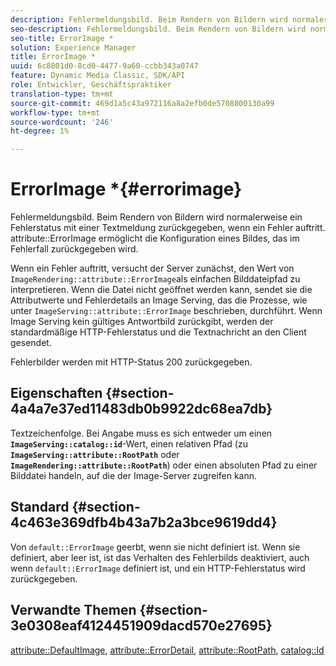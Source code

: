 ```yaml
---
description: Fehlermeldungsbild. Beim Rendern von Bildern wird normalerweise ein Fehlerstatus mit einer Textmeldung zurückgegeben, wenn ein Fehler auftritt. Attribut ErrorImage ermöglicht die Konfiguration eines Bildes, das im Fehlerfall zurückgegeben werden kann.
seo-description: Fehlermeldungsbild. Beim Rendern von Bildern wird normalerweise ein Fehlerstatus mit einer Textmeldung zurückgegeben, wenn ein Fehler auftritt. Attribut ErrorImage ermöglicht die Konfiguration eines Bildes, das im Fehlerfall zurückgegeben werden kann.
seo-title: ErrorImage *
solution: Experience Manager
title: ErrorImage *
uuid: 6c8801d0-8cd0-4477-9a60-ccbb343a0747
feature: Dynamic Media Classic, SDK/API
role: Entwickler, Geschäftspraktiker
translation-type: tm+mt
source-git-commit: 469d1a5c43a972116a8a2efb0de5708800130a99
workflow-type: tm+mt
source-wordcount: '246'
ht-degree: 1%

---
```



# ErrorImage *{#errorimage}

Fehlermeldungsbild. Beim Rendern von Bildern wird normalerweise ein Fehlerstatus mit einer Textmeldung zurückgegeben, wenn ein Fehler auftritt. attribute::ErrorImage ermöglicht die Konfiguration eines Bildes, das im Fehlerfall zurückgegeben wird.

Wenn ein Fehler auftritt, versucht der Server zunächst, den Wert von `ImageRendering::attribute::ErrorImage`als einfachen Bilddateipfad zu interpretieren. Wenn die Datei nicht geöffnet werden kann, sendet sie die Attributwerte und Fehlerdetails an Image Serving, das die Prozesse, wie unter `ImageServing::attribute::ErrorImage` beschrieben, durchführt. Wenn Image Serving kein gültiges Antwortbild zurückgibt, werden der standardmäßige HTTP-Fehlerstatus und die Textnachricht an den Client gesendet.

Fehlerbilder werden mit HTTP-Status 200 zurückgegeben.

## Eigenschaften {#section-4a4a7e37ed11483db0b9922dc68ea7db}

Textzeichenfolge. Bei Angabe muss es sich entweder um einen **`ImageServing::catalog::id`**-Wert, einen relativen Pfad (zu **`ImageServing::attribute::RootPath`** oder **`ImageRendering::attribute::RootPath`**) oder einen absoluten Pfad zu einer Bilddatei handeln, auf die der Image-Server zugreifen kann.

## Standard {#section-4c463e369dfb4b43a7b2a3bce9619dd4}

Von `default::ErrorImage` geerbt, wenn sie nicht definiert ist. Wenn sie definiert, aber leer ist, ist das Verhalten des Fehlerbilds deaktiviert, auch wenn `default::ErrorImage` definiert ist, und ein HTTP-Fehlerstatus wird zurückgegeben.

## Verwandte Themen {#section-3e0308eaf4124451909dacd570e27695}

[attribute::DefaultImage](../../../../../ir-api/material-cat/image-rendering-api-ref/c-ir-material-catalog/c-ir-attributes-reference/r-ir-defaultpix.md#reference-102c98f9b5d24d2aaaeb756653fb0e6f),  [attribute::ErrorDetail](../../../../../ir-api/material-cat/image-rendering-api-ref/c-ir-material-catalog/c-ir-attributes-reference/r-ir-errordetail.md#reference-123b56eed6cf49cea6e0490672b7c53b),  [attribute::RootPath](../../../../../ir-api/material-cat/image-rendering-api-ref/c-ir-material-catalog/c-ir-attributes-reference/r-ir-rootpath.md#reference-a4d7c96b62e14fcbad1740c702f160f3),  [catalog::Id](../../../../../ir-api/material-cat/image-rendering-api-ref/c-ir-material-catalog/c-ir-material-data-reference/r-ir-id.md#reference-cba2a53a952e403fb57a4e8569f9cf85)
